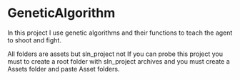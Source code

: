 # GeneticAlgorithm
In this project I use genetic algorithms and their functions to teach the agent to shoot and fight.


All folders are assets but sln_project not
If you can probe this project you must to create a root folder with sln_project archives
and you must create a Assets folder and paste Asset folders.
